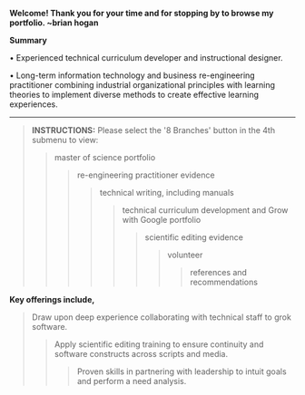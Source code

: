 
**Welcome! Thank you for your time and for stopping by to browse my portfolio. ~brian hogan**  

**Summary**

• Experienced technical curriculum developer and instructional designer.  

• Long-term information technology and business re-engineering practitioner combining industrial organizational principles with learning theories to implement diverse methods to create effective learning experiences.

---------
> **INSTRUCTIONS:** Please select the '8 Branches' button in the 4th submenu to view:  
>> master of science portfolio  
>>> re-engineering practitioner evidence  
>>>> technical writing, including manuals  
>>>>> technical curriculum development and Grow with Google portfolio  
>>>>>> scientific editing evidence  
>>>>>>> volunteer  
>>>>>>>> references and recommendations  

**Key offerings include,**  
> Draw upon deep experience collaborating with technical staff to grok software.  
>> Apply scientific editing training to ensure continuity and software constructs across scripts and media.  
>>> Proven skills in partnering with leadership to intuit goals and perform a need analysis.  
